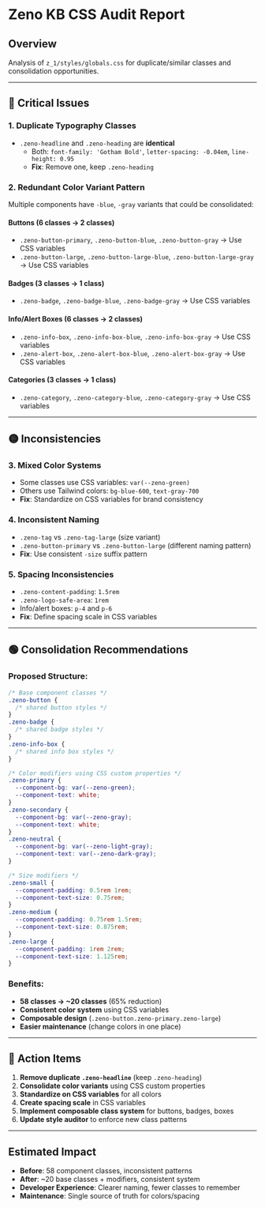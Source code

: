 # Zeno KB CSS Audit Report

## Overview

Analysis of `z_1/styles/globals.css` for duplicate/similar classes and consolidation opportunities.

---

## 🔴 Critical Issues

### 1. **Duplicate Typography Classes**

- `.zeno-headline` and `.zeno-heading` are **identical**
  - Both: `font-family: 'Gotham Bold'`, `letter-spacing: -0.04em`, `line-height: 0.95`
  - **Fix**: Remove one, keep `.zeno-heading`

### 2. **Redundant Color Variant Pattern**

Multiple components have `-blue`, `-gray` variants that could be consolidated:

#### Buttons (6 classes → 2 classes)

- `.zeno-button-primary`, `.zeno-button-blue`, `.zeno-button-gray` → Use CSS variables
- `.zeno-button-large`, `.zeno-button-large-blue`, `.zeno-button-large-gray` → Use CSS variables

#### Badges (3 classes → 1 class)

- `.zeno-badge`, `.zeno-badge-blue`, `.zeno-badge-gray` → Use CSS variables

#### Info/Alert Boxes (6 classes → 2 classes)

- `.zeno-info-box`, `.zeno-info-box-blue`, `.zeno-info-box-gray` → Use CSS variables
- `.zeno-alert-box`, `.zeno-alert-box-blue`, `.zeno-alert-box-gray` → Use CSS variables

#### Categories (3 classes → 1 class)

- `.zeno-category`, `.zeno-category-blue`, `.zeno-category-gray` → Use CSS variables

---

## 🟡 Inconsistencies

### 3. **Mixed Color Systems**

- Some classes use CSS variables: `var(--zeno-green)`
- Others use Tailwind colors: `bg-blue-600`, `text-gray-700`
- **Fix**: Standardize on CSS variables for brand consistency

### 4. **Inconsistent Naming**

- `.zeno-tag` vs `.zeno-tag-large` (size variant)
- `.zeno-button-primary` vs `.zeno-button-large` (different naming pattern)
- **Fix**: Use consistent `-size` suffix pattern

### 5. **Spacing Inconsistencies**

- `.zeno-content-padding`: `1.5rem`
- `.zeno-logo-safe-area`: `1rem`
- Info/alert boxes: `p-4` and `p-6`
- **Fix**: Define spacing scale in CSS variables

---

## 🟢 Consolidation Recommendations

### Proposed Structure:

```css
/* Base component classes */
.zeno-button {
  /* shared button styles */
}
.zeno-badge {
  /* shared badge styles */
}
.zeno-info-box {
  /* shared info box styles */
}

/* Color modifiers using CSS custom properties */
.zeno-primary {
  --component-bg: var(--zeno-green);
  --component-text: white;
}
.zeno-secondary {
  --component-bg: var(--zeno-gray);
  --component-text: white;
}
.zeno-neutral {
  --component-bg: var(--zeno-light-gray);
  --component-text: var(--zeno-dark-gray);
}

/* Size modifiers */
.zeno-small {
  --component-padding: 0.5rem 1rem;
  --component-text-size: 0.75rem;
}
.zeno-medium {
  --component-padding: 0.75rem 1.5rem;
  --component-text-size: 0.875rem;
}
.zeno-large {
  --component-padding: 1rem 2rem;
  --component-text-size: 1.125rem;
}
```

### Benefits:

- **58 classes → ~20 classes** (65% reduction)
- **Consistent color system** using CSS variables
- **Composable design** (`.zeno-button.zeno-primary.zeno-large`)
- **Easier maintenance** (change colors in one place)

---

## 🔧 Action Items

1. **Remove duplicate `.zeno-headline`** (keep `.zeno-heading`)
2. **Consolidate color variants** using CSS custom properties
3. **Standardize on CSS variables** for all colors
4. **Create spacing scale** in CSS variables
5. **Implement composable class system** for buttons, badges, boxes
6. **Update style auditor** to enforce new class patterns

---

## Estimated Impact

- **Before**: 58 component classes, inconsistent patterns
- **After**: ~20 base classes + modifiers, consistent system
- **Developer Experience**: Clearer naming, fewer classes to remember
- **Maintenance**: Single source of truth for colors/spacing
